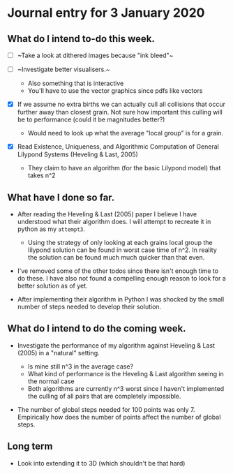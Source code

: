 # Journal entry for 3 January 2020
## What do I intend to-do this week.
- [ ] ~Take a look at dithered images because "ink bleed"~

- [ ] ~Investigate better visualisers.~
  * Also something that is interactive
  * You'll have to use the vector graphics since pdfs like vectors

- [x] If we assume no extra births we can actually cull all collisions
that occur further away than closest grain. Not sure how important
this culling will be to performance (could it be magnitudes better?)
  * Would need to look up what the average "local group" is for a grain.

- [x] Read Existence, Uniqueness, and Algorithmic Computation of General Lilypond
Systems (Heveling & Last, 2005)
  * They claim to have an algorithm (for the basic Lilypond model) that
  takes n^2

## What have I done so far.
* After reading the Heveling & Last (2005) paper I believe I have understood
what their algorithm does.
I will attempt to recreate it in python as my `attempt3`.
  - Using the strategy of only looking at each grains local group the lilypond
  solution can be found in worst case time of n^2. In reality the solution can
  be found much much quicker than that even.

* I've removed some of the other todos since there isn't enough time to
do these. I have also not found a compelling enough reason to look for a
better solution as of yet.

* After implementing their algorithm in Python I was shocked by the small
number of steps needed to develop their solution.

## What do I intend to do the coming week.
* Investigate the performance of my algorithm against Heveling & Last (2005)
in a "natural" setting.
  - Is mine still n^3 in the average case?
  - What kind of performance is the Heveling & Last algorithm seeing in the normal case
  - Both algorithms are currently n^3 worst since I haven't implemented the culling
  of all pairs that are completely impossible.

* The number of global steps needed for 100 points was only 7. Empirically how does
the number of points affect the number of global steps.

## Long term
* Look into extending it to 3D (which shouldn't be that hard)
